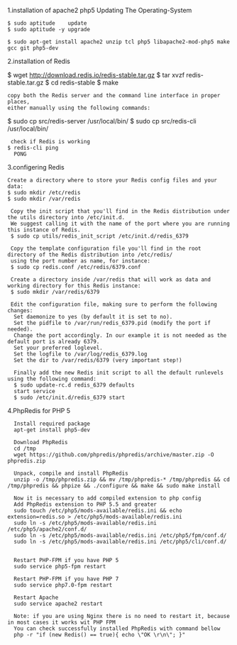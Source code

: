1.installation of apache2 php5
  Updating The Operating-System

    $ sudo aptitude    update
    $ sudo aptitude -y upgrade
    
    $ sudo apt-get install apache2 unzip tcl php5 libapache2-mod-php5 make gcc git php5-dev

2.installation of Redis
   
   $ wget http://download.redis.io/redis-stable.tar.gz
    $ tar xvzf redis-stable.tar.gz
    $ cd redis-stable
    $ make

    copy both the Redis server and the command line interface in proper places, 
    either manually using the following commands:
   $ sudo cp src/redis-server /usr/local/bin/
   $ sudo cp src/redis-cli /usr/local/bin/
   
     check if Redis is working
    $ redis-cli ping
      PONG

3.configering Redis
    
    Create a directory where to store your Redis config files and your data:
    $ sudo mkdir /etc/redis
    $ sudo mkdir /var/redis
     
     Copy the init script that you'll find in the Redis distribution under the utils directory into /etc/init.d.
     We suggest calling it with the name of the port where you are running this instance of Redis.
     $ sudo cp utils/redis_init_script /etc/init.d/redis_6379
     
     Copy the template configuration file you'll find in the root directory of the Redis distribution into /etc/redis/ 
     using the port number as name, for instance:
     $ sudo cp redis.conf /etc/redis/6379.conf
     
     Create a directory inside /var/redis that will work as data and working directory for this Redis instance:
     $ sudo mkdir /var/redis/6379
     
     Edit the configuration file, making sure to perform the following changes:
      Set daemonize to yes (by default it is set to no).
      Set the pidfile to /var/run/redis_6379.pid (modify the port if needed).
      Change the port accordingly. In our example it is not needed as the default port is already 6379.
      Set your preferred loglevel.
      Set the logfile to /var/log/redis_6379.log
      Set the dir to /var/redis/6379 (very important step!)
      
      Finally add the new Redis init script to all the default runlevels using the following command:
      $ sudo update-rc.d redis_6379 defaults
      start service
      $ sudo /etc/init.d/redis_6379 start
      
4.PhpRedis for PHP 5

      Install required package
      apt-get install php5-dev

      Download PhpRedis
      cd /tmp
      wget https://github.com/phpredis/phpredis/archive/master.zip -O phpredis.zip

      Unpack, compile and install PhpRedis
      unzip -o /tmp/phpredis.zip && mv /tmp/phpredis-* /tmp/phpredis && cd /tmp/phpredis && phpize && ./configure && make && sudo make install

      Now it is necessary to add compiled extension to php config
      Add PhpRedis extension to PHP 5.5 and greater
      sudo touch /etc/php5/mods-available/redis.ini && echo extension=redis.so > /etc/php5/mods-available/redis.ini
      sudo ln -s /etc/php5/mods-available/redis.ini /etc/php5/apache2/conf.d/
      sudo ln -s /etc/php5/mods-available/redis.ini /etc/php5/fpm/conf.d/
      sudo ln -s /etc/php5/mods-available/redis.ini /etc/php5/cli/conf.d/
      
      
      Restart PHP-FPM if you have PHP 5
      sudo service php5-fpm restart

      Restart PHP-FPM if you have PHP 7
      sudo service php7.0-fpm restart

      Restart Apache
      sudo service apache2 restart

      Note: if you are using Nginx there is no need to restart it, because in most cases it works wit PHP FPM
      You can check successfully installed PhpRedis with command bellow
      php -r "if (new Redis() == true){ echo \"OK \r\n\"; }"
